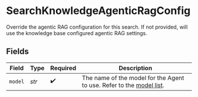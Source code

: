 # SearchKnowledgeAgenticRagConfig

Override the agentic RAG configuration for this search. If not provided, will use the knowledge base configured agentic RAG settings.


## Fields

| Field                                                                                                               | Type                                                                                                                | Required                                                                                                            | Description                                                                                                         |
| ------------------------------------------------------------------------------------------------------------------- | ------------------------------------------------------------------------------------------------------------------- | ------------------------------------------------------------------------------------------------------------------- | ------------------------------------------------------------------------------------------------------------------- |
| `model`                                                                                                             | *str*                                                                                                               | :heavy_check_mark:                                                                                                  | The name of the model for the Agent to use. Refer to the [model list](https://docs.orq.ai/docs/proxy#/chat-models). |